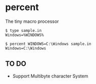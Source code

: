 percent
=======

The tiny macro processor

```
$ type sample.in
Windows=%WINDOWS%

$ percent WINDOWS=C:\Windows sample.in
Windows=C:\Windows
```

TO DO
-----

- Support Multibyte character System
